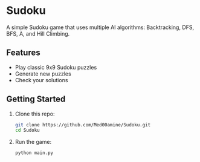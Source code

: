 # Sudoku

A simple Sudoku game that uses multiple AI algorithms: Backtracking, DFS, BFS, A, and Hill Climbing.

## Features

- Play classic 9x9 Sudoku puzzles
- Generate new puzzles
- Check your solutions

## Getting Started

1. Clone this repo:
   ```bash
   git clone https://github.com/Med00amine/Sudoku.git
   cd Sudoku
   ```
2. Run the game:
   ```bash
   python main.py
   ```
